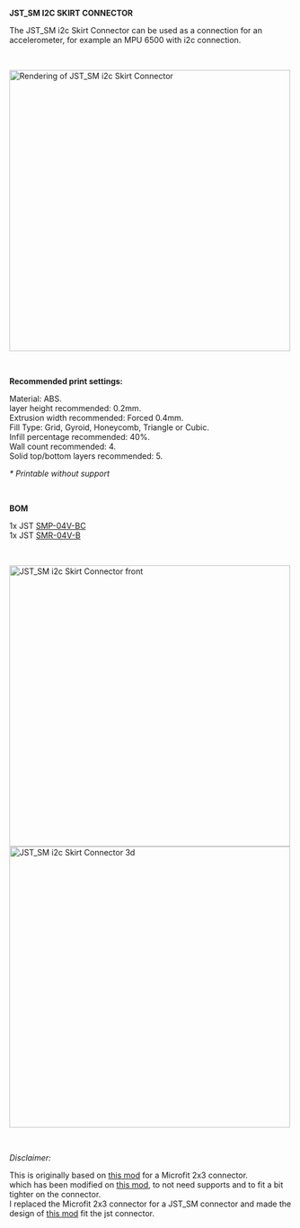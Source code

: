 <strong>JST_SM I2C SKIRT CONNECTOR</strong>

<p>The JST_SM i2c Skirt Connector can be used as a connection for an accelerometer, for example an MPU 6500 with i2c connection.</p><br />

<p> <img src="IMAGES/Skirt_Connector.png" width="500" title="Rendering of JST_SM i2c Skirt Connector"></p><br />

<p><strong>Recommended print settings:</strong></p>

<p>Material: ABS.<br />
layer height recommended: 0.2mm.<br />
Extrusion width recommended: Forced 0.4mm.<br />
Fill Type: Grid, Gyroid, Honeycomb, Triangle or Cubic.<br />
Infill percentage recommended: 40%.<br />
Wall count recommended: 4.<br />
Solid top/bottom layers recommended: 5.</p>

<p><em>* Printable without support</em></p><br />

<p><strong>BOM</strong></p>
<p>1x JST <a href="https://www.tme.eu/nl/details/smp-04v-bc/signaalconnectoren-raster-2-50mm/jst/">SMP-04V-BC</a><br />
1x JST <a href="https://www.tme.eu/nl/details/smr-04v-b/signaalconnectoren-raster-2-50mm/jst/">SMR-04V-B</a></p><br />

<p> <img src="IMAGES/Skirt_Connector_front.png" width="500" title="JST_SM i2c Skirt Connector front"><br />
<img src="IMAGES/Skirt_Connector_3d.png" width="500" title="JST_SM i2c Skirt Connector 3d"></p><br />

<p><em>Disclaimer:</em></p>
<p>This is originally based on <a href="test">this mod</a> for a Microfit 2x3 connector.<br />
which has been modified on <a href="test">this mod</a>, to not need supports and to fit a bit tighter on the connector.<br />
I replaced the Microfit 2x3 connector for a JST_SM connector and made the design of <a href="test">this mod</a> fit the jst connector.</p>
